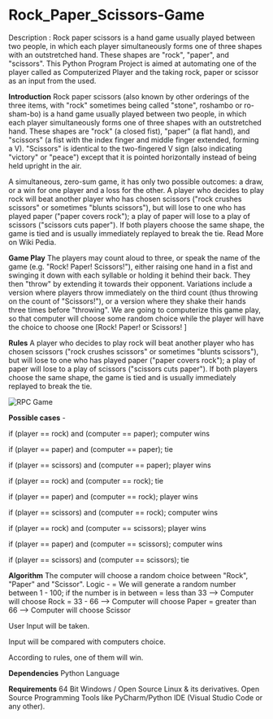 # Rock_Paper_Scissors-Game

Description : Rock paper scissors is a hand game usually played between two people, in which each player simultaneously forms one of three shapes with an outstretched hand. These shapes are "rock", "paper", and "scissors". This Python Program Project is aimed at automating one of the player called as Computerized Player and the taking rock, paper or scissor as an input from the used.

**Introduction**
Rock paper scissors (also known by other orderings of the three items, with "rock" sometimes being called "stone", roshambo or ro-sham-bo) is a hand game usually played between two people, in which each player simultaneously forms one of three shapes with an outstretched hand. These shapes are "rock" (a closed fist), "paper" (a flat hand), and "scissors" (a fist with the index finger and middle finger extended, forming a V). "Scissors" is identical to the two-fingered V sign (also indicating "victory" or "peace") except that it is pointed horizontally instead of being held upright in the air.

A simultaneous, zero-sum game, it has only two possible outcomes: a draw, or a win for one player and a loss for the other. A player who decides to play rock will beat another player who has chosen scissors ("rock crushes scissors" or sometimes "blunts scissors"), but will lose to one who has played paper ("paper covers rock"); a play of paper will lose to a play of scissors ("scissors cuts paper"). If both players choose the same shape, the game is tied and is usually immediately replayed to break the tie. Read More on Wiki Pedia.

**Game Play**
The players may count aloud to three, or speak the name of the game (e.g. "Rock! Paper! Scissors!"), either raising one hand in a fist and swinging it down with each syllable or holding it behind their back. They then "throw" by extending it towards their opponent. Variations include a version where players throw immediately on the third count (thus throwing on the count of "Scissors!"), or a version where they shake their hands three times before "throwing". We are going to computerize this game play, so that computer will choose some random choice while the player will have the choice to choose one [Rock! Paper! or Scissors! ]

**Rules**
A player who decides to play rock will beat another player who has chosen scissors ("rock crushes scissors" or sometimes "blunts scissors"), but will lose to one who has played paper ("paper covers rock"); a play of paper will lose to a play of scissors ("scissors cuts paper"). If both players choose the same shape, the game is tied and is usually immediately replayed to break the tie.

![RPC Game](https://github.com/user-attachments/assets/936ee401-55ba-4660-a7f1-6b58c12d3df9)

**Possible cases** -

if (player == rock) and (computer == paper); computer wins

if (player == paper) and (computer == paper); tie

if (player == scissors) and (computer == paper); player wins

if (player == rock) and (computer == rock); tie

if (player == paper) and (computer == rock); player wins

if (player == scissors) and (computer == rock); computer wins

if (player == rock) and (computer == scissors); player wins

if (player == paper) and (computer == scissors); computer wins

if (player == scissors) and (computer == scissors); tie

**Algorithm**
The computer will choose a random choice between "Rock", "Paper" and "Scissor". Logic - = We will generate a random number between 1 - 100; if the number is in between = less than 33 --> Computer will choose Rock = 33 - 66 --> Computer will choose Paper = greater than 66 --> Computer will choose Scissor

User Input will be taken.

Input will be compared with computers choice.

According to rules, one of them will win.

**Dependencies**
Python Language

**Requirements**
64 Bit Windows / Open Source Linux & its derivatives.
Open Source Programming Tools like PyCharm/Python IDE (Visual Studio Code or any other).

